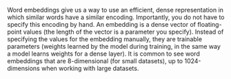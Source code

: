 Word embeddings give us a way to use an efficient, dense representation in which similar words have a similar encoding. Importantly, you do not have to specify this encoding by hand.
An embedding is a dense vector of floating-point values (the length of the vector is a parameter you specify). 
Instead of specifying the values for the embedding manually, they are trainable parameters (weights learned by the model during training, in the same way a model learns weights for a dense layer).
It is common to see word embeddings that are 8-dimensional (for small datasets), up to 1024-dimensions when working with large datasets.
